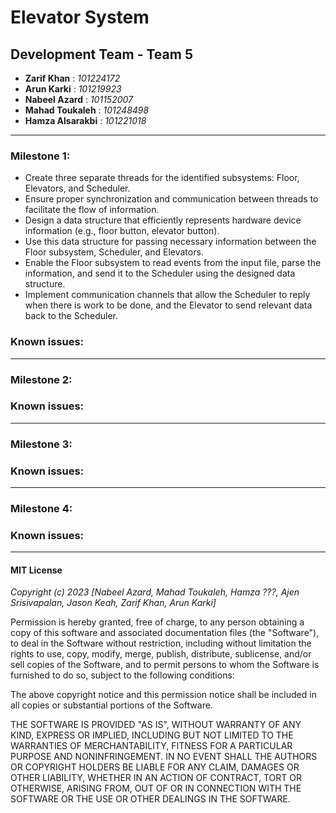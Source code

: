 # Elevator System 
## Development Team - Team 5
- __Zarif Khan__ : _101224172_
- __Arun Karki__ : _101219923_
- __Nabeel Azard__ : _101152007_
- __Mahad Toukaleh__ : _101248498_
- __Hamza Alsarakbi__ : _101221018_
-------------------------------------------------------------------
### Milestone 1:
- Create three separate threads for the identified subsystems: Floor, Elevators, and Scheduler.
- Ensure proper synchronization and communication between threads to facilitate the flow of information.
- Design a data structure that efficiently represents hardware device information (e.g., floor button, elevator button).
- Use this data structure for passing necessary information between the Floor subsystem, Scheduler, and Elevators.
- Enable the Floor subsystem to read events from the input file, parse the information, and send it to the Scheduler using the designed data structure.
- Implement communication channels that allow the Scheduler to reply when there is work to be done, and the Elevator to send relevant data back to the Scheduler.

### Known issues:

--------------------------------------------------------------------
### Milestone 2:

### Known issues:

--------------------------------------------------------------------
### Milestone 3:

### Known issues:

--------------------------------------------------------------------
### Milestone 4:

### Known issues:

-------------------------------------------------------------------- 
#### MIT License

_Copyright (c) 2023 [Nabeel Azard, Mahad Toukaleh, Hamza ???, Ajen Srisivapalan, Jason Keah, Zarif Khan, Arun Karki]_

Permission is hereby granted, free of charge, to any person obtaining a copy
of this software and associated documentation files (the "Software"), to deal
in the Software without restriction, including without limitation the rights
to use, copy, modify, merge, publish, distribute, sublicense, and/or sell
copies of the Software, and to permit persons to whom the Software is
furnished to do so, subject to the following conditions:

The above copyright notice and this permission notice shall be included in all
copies or substantial portions of the Software.

THE SOFTWARE IS PROVIDED "AS IS", WITHOUT WARRANTY OF ANY KIND, EXPRESS OR
IMPLIED, INCLUDING BUT NOT LIMITED TO THE WARRANTIES OF MERCHANTABILITY,
FITNESS FOR A PARTICULAR PURPOSE AND NONINFRINGEMENT. IN NO EVENT SHALL THE
AUTHORS OR COPYRIGHT HOLDERS BE LIABLE FOR ANY CLAIM, DAMAGES OR OTHER
LIABILITY, WHETHER IN AN ACTION OF CONTRACT, TORT OR OTHERWISE, ARISING FROM,
OUT OF OR IN CONNECTION WITH THE SOFTWARE OR THE USE OR OTHER DEALINGS IN THE
SOFTWARE.
